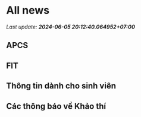 # All news
_Last update: **2024-06-05 20:12:40.064952+07:00**_
## APCS
## FIT

## Thông tin dành cho sinh viên

## Các thông báo về Khảo thí
